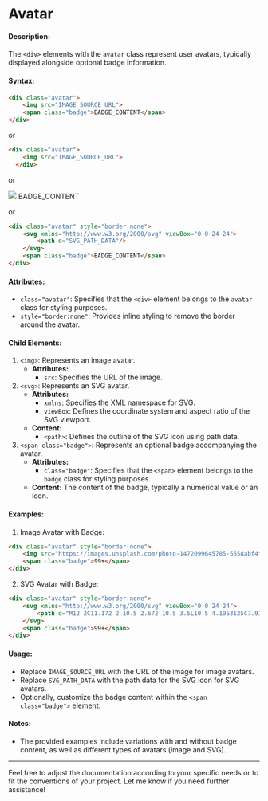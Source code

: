 

# Avatar 

#### Description:
The `<div>` elements with the `avatar` class represent user avatars, typically displayed alongside optional badge information.

#### Syntax:
```html
<div class="avatar"> 
    <img src="IMAGE_SOURCE_URL">
    <span class="badge">BADGE_CONTENT</span>
</div>
```
or 
```html
<div class="avatar"> 
    <img src="IMAGE_SOURCE_URL">
  </div>
```
or
<div class="avatar" style="border:none"> 
    <img src="IMAGE_SOURCE_URL">
    <span class="badge">BADGE_CONTENT</span>
</div>

or
```html
<div class="avatar" style="border:none"> 
    <svg xmlns="http://www.w3.org/2000/svg" viewBox="0 0 24 24">
        <path d="SVG_PATH_DATA"/>
    </svg>
    <span class="badge">BADGE_CONTENT</span>
</div>
```

#### Attributes:
- `class="avatar"`: Specifies that the `<div>` element belongs to the `avatar` class for styling purposes.
- `style="border:none"`: Provides inline styling to remove the border around the avatar.

#### Child Elements:
1. `<img>`: Represents an image avatar.
   - **Attributes:**
     - `src`: Specifies the URL of the image.
2. `<svg>`: Represents an SVG avatar.
   - **Attributes:**
     - `xmlns`: Specifies the XML namespace for SVG.
     - `viewBox`: Defines the coordinate system and aspect ratio of the SVG viewport.
   - **Content:**
     - `<path>`: Defines the outline of the SVG icon using path data.
3. `<span class="badge">`: Represents an optional badge accompanying the avatar.
   - **Attributes:**
     - `class="badge"`: Specifies that the `<span>` element belongs to the `badge` class for styling purposes.
   - **Content:** The content of the badge, typically a numerical value or an icon.

#### Examples:
1. Image Avatar with Badge:
```html
<div class="avatar" style="border:none"> 
    <img src="https://images.unsplash.com/photo-1472099645785-5658abf4ff4e?ixlib=rb-1.2.1&ixid=eyJhcHBfaWQiOjEyMDd9&auto=format&fit=facearea&facepad=2&w=256&h=256&q=80">
    <span class="badge">99+</span>
</div>
```

2. SVG Avatar with Badge:
```html
<div class="avatar" style="border:none"> 
    <svg xmlns="http://www.w3.org/2000/svg" viewBox="0 0 24 24">
        <path d="M12 2C11.172 2 10.5 2.672 10.5 3.5L10.5 4.1953125C7.9131836 4.862095 6 7.2048001 6 10L6 15L18 15L18 10C18 7.2048001 16.086816 4.862095 13.5 4.1953125L13.5 3.5C13.5 2.672 12.828 2 12 2 z M 4 17L4 19L10.269531 19 A 2 2 0 0 0 10 20 A 2 2 0 0 0 12 22 A 2 2 0 0 0 14 20 A 2 2 0 0 0 13.728516 19L20 19L20 17L4 17 z"/>
    </svg>
    <span class="badge">99+</span>
</div>
```

#### Usage:
- Replace `IMAGE_SOURCE_URL` with the URL of the image for image avatars.
- Replace `SVG_PATH_DATA` with the path data for the SVG icon for SVG avatars.
- Optionally, customize the badge content within the `<span class="badge">` element.

#### Notes:
- The provided examples include variations with and without badge content, as well as different types of avatars (image and SVG).

---

Feel free to adjust the documentation according to your specific needs or to fit the conventions of your project. Let me know if you need further assistance!
